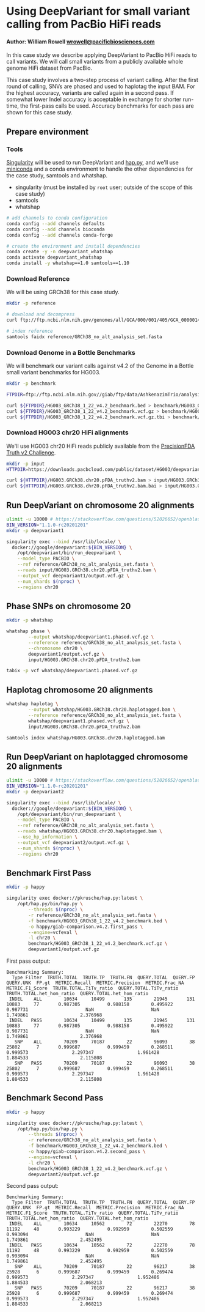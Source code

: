 # Using DeepVariant for small variant calling from PacBio HiFi reads

#### Author: William Rowell <wrowell@pacificbiosciences.com>

In this case study we describe applying DeepVariant to PacBio HiFi reads to call
variants. We will call small variants from a publicly available whole genome
HiFi dataset from PacBio.

This case study involves a two-step process of variant calling. After the first
round of calling, SNVs are phased and used to haplotag the input BAM. For
the highest accuracy, variants are called again in a second pass. If somewhat
lower Indel accuracy is acceptable in exchange for shorter run-time, the
first-pass calls be used. Accuracy benchmarks for each pass are shown for this
case study.


## Prepare environment

### Tools

[Singularity](https://sylabs.io/docs/) will be used to run DeepVariant and
[hap.py](https://github.com/illumina/hap.py), and we'll use
[miniconda](https://docs.conda.io/en/latest/miniconda.html) and a conda
environment to handle the other dependencies for the case study, samtools and
whatshap.

-   singularity (must be installed by `root` user; outside of the scope of this
    case study)
-   samtools
-   whatshap

```bash
# add channels to conda configuration
conda config --add channels defaults
conda config --add channels bioconda
conda config --add channels conda-forge

# create the environment and install dependencies
conda create -y -n deepvariant_whatshap
conda activate deepvariant_whatshap
conda install -y whatshap==1.0 samtools==1.10
```

### Download Reference

We will be using GRCh38 for this case study.

```bash
mkdir -p reference

# download and decompress
curl ftp://ftp.ncbi.nlm.nih.gov/genomes/all/GCA/000/001/405/GCA_000001405.15_GRCh38/seqs_for_alignment_pipelines.ucsc_ids/GCA_000001405.15_GRCh38_no_alt_analysis_set.fna.gz | gunzip > reference/GRCh38_no_alt_analysis_set.fasta

# index reference
samtools faidx reference/GRCh38_no_alt_analysis_set.fasta
```

### Download Genome in a Bottle Benchmarks

We will benchmark our variant calls against v4.2 of the Genome in a Bottle small
variant benchmarks for HG003.

```bash
mkdir -p benchmark

FTPDIR=ftp://ftp.ncbi.nlm.nih.gov//giab/ftp/data/AshkenazimTrio/analysis/NIST_v4.2_SmallVariantDraftBenchmark_07092020

curl ${FTPDIR}/HG003_GRCh38_1_22_v4.2_benchmark.bed > benchmark/HG003_GRCh38_1_22_v4.2_benchmark.bed
curl ${FTPDIR}/HG003_GRCh38_1_22_v4.2_benchmark.vcf.gz > benchmark/HG003_GRCh38_1_22_v4.2_benchmark.vcf.gz
curl ${FTPDIR}/HG003_GRCh38_1_22_v4.2_benchmark.vcf.gz.tbi > benchmark/HG003_GRCh38_1_22_v4.2_benchmark.vcf.gz.tbi
```

### Download HG003 chr20 HiFi alignments

We'll use HG003 chr20 HiFi reads publicly available from the [PrecisionFDA Truth v2 Challenge](https://precision.fda.gov/challenges/10).

```bash
mkdir -p input
HTTPDIR=https://downloads.pacbcloud.com/public/dataset/HG003/deepvariant-case-study

curl ${HTTPDIR}/HG003.GRCh38.chr20.pFDA_truthv2.bam > input/HG003.GRCh38.chr20.pFDA_truthv2.bam
curl ${HTTPDIR}/HG003.GRCh38.chr20.pFDA_truthv2.bam.bai > input/HG003.GRCh38.chr20.pFDA_truthv2.bam.bai
```

## Run DeepVariant on chromosome 20 alignments

```bash
ulimit -u 10000 # https://stackoverflow.com/questions/52026652/openblas-blas-thread-init-pthread-create-resource-temporarily-unavailable/54746150#54746150
BIN_VERSION="1.1.0-rc20201201"
mkdir -p deepvariant1

singularity exec --bind /usr/lib/locale/ \
  docker://google/deepvariant:${BIN_VERSION} \
    /opt/deepvariant/bin/run_deepvariant \
    --model_type PACBIO \
    --ref reference/GRCh38_no_alt_analysis_set.fasta \
    --reads input/HG003.GRCh38.chr20.pFDA_truthv2.bam \
    --output_vcf deepvariant1/output.vcf.gz \
    --num_shards $(nproc) \
    --regions chr20
```

## Phase SNPs on chromosome 20

```bash
mkdir -p whatshap

whatshap phase \
        --output whatshap/deepvariant1.phased.vcf.gz \
        --reference reference/GRCh38_no_alt_analysis_set.fasta \
        --chromosome chr20 \
        deepvariant1/output.vcf.gz \
        input/HG003.GRCh38.chr20.pFDA_truthv2.bam

tabix -p vcf whatshap/deepvariant1.phased.vcf.gz
```

## Haplotag chromosome 20 alignments

```bash
whatshap haplotag \
        --output whatshap/HG003.GRCh38.chr20.haplotagged.bam \
        --reference reference/GRCh38_no_alt_analysis_set.fasta \
        whatshap/deepvariant1.phased.vcf.gz \
        input/HG003.GRCh38.chr20.pFDA_truthv2.bam

samtools index whatshap/HG003.GRCh38.chr20.haplotagged.bam
```

## Run DeepVariant on haplotagged chromosome 20 alignments

```bash
ulimit -u 10000 # https://stackoverflow.com/questions/52026652/openblas-blas-thread-init-pthread-create-resource-temporarily-unavailable/54746150#54746150
BIN_VERSION="1.1.0-rc20201201"
mkdir -p deepvariant2

singularity exec --bind /usr/lib/locale/ \
  docker://google/deepvariant:${BIN_VERSION} \
    /opt/deepvariant/bin/run_deepvariant \
    --model_type PACBIO \
    --ref reference/GRCh38_no_alt_analysis_set.fasta \
    --reads whatshap/HG003.GRCh38.chr20.haplotagged.bam \
    --use_hp_information \
    --output_vcf deepvariant2/output.vcf.gz \
    --num_shards $(nproc) \
    --regions chr20
```

## Benchmark First Pass

```bash
mkdir -p happy

singularity exec docker://pkrusche/hap.py:latest \
    /opt/hap.py/bin/hap.py \
        --threads $(nproc) \
        -r reference/GRCh38_no_alt_analysis_set.fasta \
        -f benchmark/HG003_GRCh38_1_22_v4.2_benchmark.bed \
        -o happy/giab-comparison.v4.2.first_pass \
        --engine=vcfeval \
        -l chr20 \
        benchmark/HG003_GRCh38_1_22_v4.2_benchmark.vcf.gz \
        deepvariant1/output.vcf.gz
```

First pass output:

```
Benchmarking Summary:
  Type Filter  TRUTH.TOTAL  TRUTH.TP  TRUTH.FN  QUERY.TOTAL  QUERY.FP  QUERY.UNK  FP.gt  METRIC.Recall  METRIC.Precision  METRIC.Frac_NA  METRIC.F1_Score  TRUTH.TOTAL.TiTv_ratio  QUERY.TOTAL.TiTv_ratio  TRUTH.TOTAL.het_hom_ratio  QUERY.TOTAL.het_hom_ratio
 INDEL    ALL        10634     10499       135        21945       131      10883     77       0.987305          0.988158        0.495922         0.987731                     NaN                     NaN                   1.749861                   2.376968
 INDEL   PASS        10634     10499       135        21945       131      10883     77       0.987305          0.988158        0.495922         0.987731                     NaN                     NaN                   1.749861                   2.376968
   SNP    ALL        70209     70187        22        96093        38      25802      7       0.999687          0.999459        0.268511         0.999573                2.297347                1.961428                   1.884533                   2.115808
   SNP   PASS        70209     70187        22        96093        38      25802      7       0.999687          0.999459        0.268511         0.999573                2.297347                1.961428                   1.884533                   2.115808
```

## Benchmark Second Pass

```bash
mkdir -p happy

singularity exec docker://pkrusche/hap.py:latest \
    /opt/hap.py/bin/hap.py \
        --threads $(nproc) \
        -r reference/GRCh38_no_alt_analysis_set.fasta \
        -f benchmark/HG003_GRCh38_1_22_v4.2_benchmark.bed \
        -o happy/giab-comparison.v4.2.second_pass \
        --engine=vcfeval \
        -l chr20 \
        benchmark/HG003_GRCh38_1_22_v4.2_benchmark.vcf.gz \
        deepvariant2/output.vcf.gz
```

Second pass output:

```
Benchmarking Summary:
  Type Filter  TRUTH.TOTAL  TRUTH.TP  TRUTH.FN  QUERY.TOTAL  QUERY.FP  QUERY.UNK  FP.gt  METRIC.Recall  METRIC.Precision  METRIC.Frac_NA  METRIC.F1_Score  TRUTH.TOTAL.TiTv_ratio  QUERY.TOTAL.TiTv_ratio  TRUTH.TOTAL.het_hom_ratio  QUERY.TOTAL.het_hom_ratio
 INDEL    ALL        10634     10562        72        22270        78      11192     48       0.993229          0.992959        0.502559         0.993094                     NaN                     NaN                   1.749861                   2.452495
 INDEL   PASS        10634     10562        72        22270        78      11192     48       0.993229          0.992959        0.502559         0.993094                     NaN                     NaN                   1.749861                   2.452495
   SNP    ALL        70209     70187        22        96217        38      25928      6       0.999687          0.999459        0.269474         0.999573                2.297347                1.952486                   1.884533                   2.068213
   SNP   PASS        70209     70187        22        96217        38      25928      6       0.999687          0.999459        0.269474         0.999573                2.297347                1.952486                   1.884533                   2.068213
```

